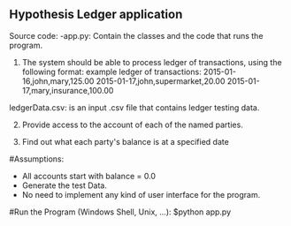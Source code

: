 Hypothesis Ledger application
-------------------------------------------------------------------------------------------------------------
Source code: 
-app.py: Contain the classes and the code that runs the program.

1) The system should be able to process ledger of transactions, using the following format:
example ledger of transactions:
    2015-01-16,john,mary,125.00
    2015-01-17,john,supermarket,20.00
    2015-01-17,mary,insurance,100.00

ledgerData.csv:  is an input .csv file that contains ledger testing data.

2) Provide access to the account of each of the named parties.

3) Find out what each party's balance is at a specified date

#Assumptions:
 - All accounts start with balance = 0.0
 - Generate the test Data.
 - No need to implement any kind of user interface for the program.


 #Run the Program (Windows Shell, Unix, ...):
 $python app.py